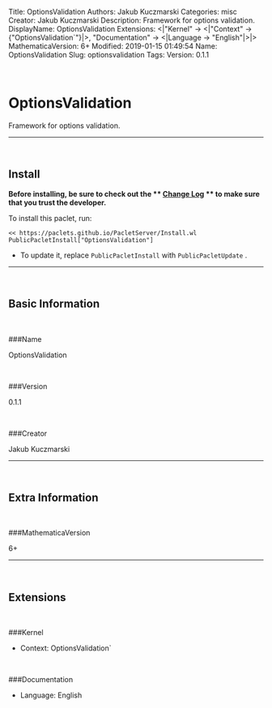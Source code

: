 Title: OptionsValidation
Authors: Jakub Kuczmarski
Categories: misc
Creator: Jakub Kuczmarski
Description: Framework for options validation.
DisplayName: OptionsValidation
Extensions: <|"Kernel" -> <|"Context" -> {"OptionsValidation`"}|>, "Documentation" -> <|Language -> "English"|>|>
MathematicaVersion: 6+
Modified: 2019-01-15 01:49:54
Name: OptionsValidation
Slug: optionsvalidation
Tags: 
Version: 0.1.1

<a id="optionsvalidation" class="Section" style="width:0;height:0;margin:0;padding:0;">&zwnj;</a>

# OptionsValidation

Framework for options validation.

---

<a id="install" class="Subsection" style="width:0;height:0;margin:0;padding:0;">&zwnj;</a>

## Install

**Before installing, be sure to check out the ** **[Change Log](https://paclets.github.io/PacletServer/pages/log.html)** ** to make sure that you trust the developer.**

To install this paclet, run:

    << https://paclets.github.io/PacletServer/Install.wl
    PublicPacletInstall["OptionsValidation"]

*  To update it, replace  ```PublicPacletInstall``` with  ```PublicPacletUpdate``` . 

---

<a id="basicinformation" class="Subsection" style="width:0;height:0;margin:0;padding:0;">&zwnj;</a>

## Basic Information

<a id="name" class="Subsubsection" style="width:0;height:0;margin:0;padding:0;">&zwnj;</a>

###Name

OptionsValidation

<a id="version" class="Subsubsection" style="width:0;height:0;margin:0;padding:0;">&zwnj;</a>

###Version

0.1.1

<a id="creator" class="Subsubsection" style="width:0;height:0;margin:0;padding:0;">&zwnj;</a>

###Creator

Jakub Kuczmarski

---

<a id="extrainformation" class="Subsection" style="width:0;height:0;margin:0;padding:0;">&zwnj;</a>

## Extra Information

<a id="mathematicaversion" class="Subsubsection" style="width:0;height:0;margin:0;padding:0;">&zwnj;</a>

###MathematicaVersion

6+

---

<a id="extensions" class="Subsection" style="width:0;height:0;margin:0;padding:0;">&zwnj;</a>

## Extensions

<a id="kernel" class="Subsubsection" style="width:0;height:0;margin:0;padding:0;">&zwnj;</a>

###Kernel

*  Context: OptionsValidation`

<a id="documentation" class="Subsubsection" style="width:0;height:0;margin:0;padding:0;">&zwnj;</a>

###Documentation

*  Language: English